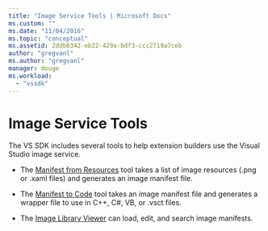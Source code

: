 ```yaml
---
title: "Image Service Tools | Microsoft Docs"
ms.custom: ""
ms.date: "11/04/2016"
ms.topic: "conceptual"
ms.assetid: 2ddb0342-eb22-429a-bdf3-ccc2719a7ceb
author: "gregvanl"
ms.author: "gregvanl"
manager: douge
ms.workload: 
  - "vssdk"
---
```

# Image Service Tools
The VS SDK includes several tools to help extension builders use the Visual Studio image service.  
  
-   The [Manifest from Resources](../../extensibility/internals/manifest-from-resources.md) tool takes a list of image resources (.png or .xaml files) and generates an image manifest file.  
  
-   The [Manifest to Code](../../extensibility/internals/manifest-to-code.md) tool takes an image manifest file and generates a wrapper file to use in C++, C#, VB, or .vsct files.  
  
-   The [Image Library Viewer](../../extensibility/internals/image-library-viewer.md) can load, edit, and search image manifests.